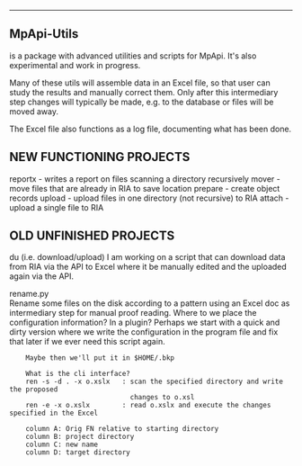 --------------------------
MpApi-Utils
--------------------------
is a package with advanced utilities and scripts for MpApi. It's also experimental and 
work in progress. 

Many of these utils will assemble data in an Excel file, so that user
can study the results and manually correct them. Only after this intermediary step 
changes will typically be made, e.g. to the database or files will be moved away.

The Excel file also functions as a log file, documenting what has been done. 

NEW FUNCTIONING PROJECTS
--------------------------
reportx - writes a report on files scanning a directory recursively 
mover - move files that are already in RIA to save location
prepare - create object records
upload - upload files in one directory (not recursive) to RIA
attach - upload a single file to RIA


OLD UNFINISHED PROJECTS
--------------------------

du (i.e. download/upload)
		I am working on a script that can download data from RIA via the API to Excel 
		where it be manually edited and the uploaded again via the API.


rename.py  
		Rename some files on the disk according to a pattern using an Excel doc as 
		intermediary step for manual proof reading.
		Where to we place the configuration information? In a plugin? Perhaps we 
		start with a quick and dirty version where we write the configuration in the 
		program file and fix that later if we ever need this script again.
		
		Maybe then we'll put it in $HOME/.bkp
		
		What is the cli interface?
		ren -s -d . -x o.xslx	: scan the specified directory and write the proposed 
								  changes to o.xsl
		ren -e -x o.xslx		: read o.xslx and execute the changes specified in the Excel
		
		column A: Orig FN relative to starting directory
		column B: project directory
		column C: new name
		column D: target directory

